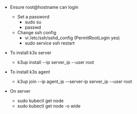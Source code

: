 - Ensure root@hostname can login
  - Set a password
    - sudo su
    - passwd
  - Change ssh config
    - vi /etc/ssh/sshd_config (PermitRootLogin yes)
    - sudo service ssh restart

- To install k3s server
  - k3up install --ip server_ip --user root

- To install k3s agent
  - k3up join --ip agent_ip --server-ip server_ip --user root

- On server
  - sudo kubectl get node
  - sudo kubectl get node -o wide

